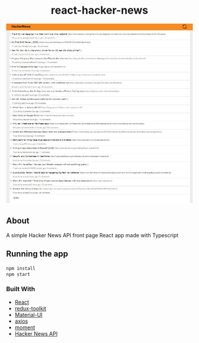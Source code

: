<h1 align="center">react-hacker-news</h1>

<p align="center">
 <img src="./images/snapshot.JPG"/>
</p>

## About 
A simple Hacker News API front page React app made with Typescript

## Running the app

```
npm install
npm start
```

### Built With
- [React](https://reactjs.org/)
- [redux-toolkit](https://redux-toolkit.js.org/)
- [Material-UI](https://mui.com/)
- [axios](https://github.com/axios/axios)
- [moment](https://momentjs.com/)
- [Hacker News API](https://hackernews.api-docs.io/v0/overview/introduction)

